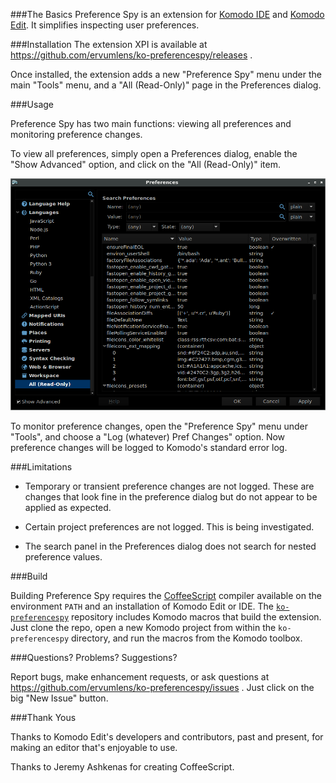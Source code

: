 
###The Basics
Preference Spy is an extension for [Komodo IDE](http://komodoide.com/) and [Komodo Edit](http://komodoide.com/komodo-edit/).
It simplifies inspecting user preferences.

###Installation
The extension XPI is available at https://github.com/ervumlens/ko-preferencespy/releases .

Once installed, the extension adds a new "Preference Spy" menu under the main "Tools" menu,
and a "All (Read-Only)" page in the Preferences dialog.

###Usage

Preference Spy has two main functions: viewing all preferences and monitoring preference changes.

To view all preferences, simply open a Preferences dialog, enable the "Show Advanced" option,
and click on the "All (Read-Only)" item.

![Screenshot of new preference item](doc/screenshot-1.png)

To monitor preference changes, open the "Preference Spy" menu under "Tools",
and choose a "Log (whatever) Pref Changes" option. Now preference changes will be logged to Komodo's
standard error log.

###Limitations

* Temporary or transient preference changes are not logged.
These are changes that look fine in the preference dialog but do not appear to be applied as expected.

* Certain project preferences are not logged. This is being investigated.

* The search panel in the Preferences dialog does not search for nested preference values.

###Build

Building Preference Spy requires the [CoffeeScript](http://coffeescript.org) compiler available on the environment `PATH` and an installation of Komodo Edit or IDE.
The [`ko-preferencespy`](https://github.com/ervumlens/ko-preferencespy) repository includes Komodo macros that build the extension.
Just clone the repo, open a new Komodo project from within the `ko-preferencespy` directory, and run the macros from the Komodo toolbox.

###Questions? Problems? Suggestions?

Report bugs, make enhancement requests, or ask questions at https://github.com/ervumlens/ko-preferencespy/issues . Just click on the big "New Issue" button.

###Thank Yous

Thanks to Komodo Edit's developers and contributors, past and present, for making an editor that's enjoyable to use.

Thanks to Jeremy Ashkenas for creating CoffeeScript.
